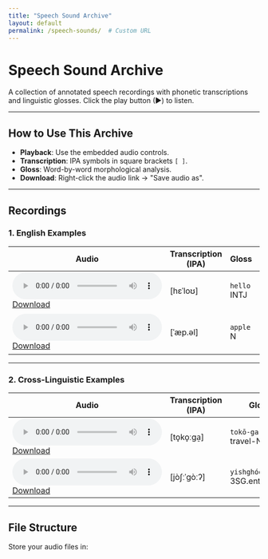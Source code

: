 ```yaml
---
title: "Speech Sound Archive"
layout: default
permalink: /speech-sounds/  # Custom URL
---
```


# Speech Sound Archive

A collection of annotated speech recordings with phonetic transcriptions and linguistic glosses. Click the play button (▶) to listen.

---

## How to Use This Archive
- **Playback**: Use the embedded audio controls.
- **Transcription**: IPA symbols in square brackets `[ ]`.
- **Gloss**: Word-by-word morphological analysis.
- **Download**: Right-click the audio link → "Save audio as".

---

## Recordings

### 1. English Examples

| Audio | Transcription (IPA) | Gloss | Description |
|-------|---------------------|-------|-------------|
| <audio controls><source src="{{ site.baseurl }}/audio/english1.wav" type="audio/wav"></audio> <br> [Download](/audio/english1.wav) | [hɛˈloʊ] | `hello`<br>INTJ | Waveform: Clear vowel formants |
| <audio controls><source src="{{ site.baseurl }}/audio/english2.wav" type="audio/wav"></audio> <br> [Download](/audio/english2.wav) | [ˈæp.əl] | `apple`<br>N | Aspirated [pʰ] visible in spectrogram |

---

### 2. Cross-Linguistic Examples

| Audio | Transcription (IPA) | Gloss | Description |
|-------|---------------------|-------|-------------|
| <audio controls><source src="{{ site.baseurl }}/audio/japanese1.wav" type="audio/wav"></audio> <br> [Download](/audio/japanese1.wav) | [to̞ko̞ːɡa̠] | `tokō-ga`<br>travel-NOM | Pitch accent on first mora |
| <audio controls><source src="{{ site.baseurl }}/audio/navajo1.wav" type="audio/wav"></audio> <br> [Download](/audio/navajo1.wav) | [jòʃːˈɡòːʔ] | `yishghóóʔ`<br>3SG.enter.PERF | Ejective consonant [ɡóːʔ] |

---

## File Structure
Store your audio files in:
